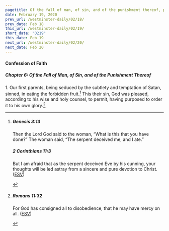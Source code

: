 ```yaml
---
pagetitle: Of the fall of man, of sin, and of the punishment thereof, part 1
date: February 19, 2020
prev_url: /westminster-daily/02/18/
prev_date: Feb 18
this_url: /westminster-daily/02/19/
short_date: "0219"
this_date: Feb 19
next_url: /westminster-daily/02/20/
next_date: Feb 20
---
```


#### Confession of Faith

##### Chapter 6: Of the Fall of Man, of Sin, and of the Punishment Thereof

1\. Our first parents, being seduced by the subtlety and temptation of Satan, sinned, in eating the forbidden fruit.[^fnref:wcf1] This their sin, God was pleased, according to his wise and holy counsel, to permit, having purposed to order it to his own glory.[^fnref:wcf2]

[^fnref:wcf1]: <div class="esv"><h5>Genesis 3:13</h5> <div class="esv-text"><p id="p01003013.01-1">Then the <span class="small-caps">Lord</span> God said to the woman, &#8220;What is this that you have done?&#8221; The woman said, &#8220;The serpent deceived me, and I ate.&#8221;</p> </div><h5>2 Corinthians 11:3</h5> <div class="esv-text"><p id="p47011003.01-2">But I am afraid that as the serpent deceived Eve by his cunning, your thoughts will be led astray from a sincere and pure devotion to Christ.  (<a href="http://www.esv.org" class="copyright">ESV</a>)</p> </div> </div>

[^fnref:wcf2]: <div class="esv"><h5>Romans 11:32</h5> <div class="esv-text"><p id="p45011032.01-1">For God has consigned all to disobedience, that he may have mercy on all.  (<a href="http://www.esv.org" class="copyright">ESV</a>)</p> </div> </div>

